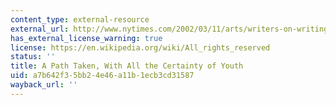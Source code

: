 ```yaml
---
content_type: external-resource
external_url: http://www.nytimes.com/2002/03/11/arts/writers-on-writing-a-path-taken-with-all-the-certainty-of-youth.html
has_external_license_warning: true
license: https://en.wikipedia.org/wiki/All_rights_reserved
status: ''
title: A Path Taken, With All the Certainty of Youth
uid: a7b642f3-5bb2-4e46-a11b-1ecb3cd31587
wayback_url: ''
---
```


